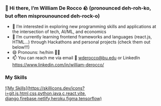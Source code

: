 ### 👋 Hi there, I’m William De Rocco 🪨 (pronounced deh-roh-ko, but often misprounounced deh-rock-o)
- 👀 I’m interested in exploring new programming skills and applications at the intersection of tech, AI/ML, and economics
- 🌱 I’m currently learning frontend frameworks and languages (react.js, HTML...) through Hackathons and personal projects (check them out below!!!)
- 😄 Pronouns: he/him 👨‍🦲
- 📫 You can reach me via email 📧 wderocco@bu.edu or LinkedIn https://www.linkedin.com/in/william-derocco/


### My Skills
[![My Skills](https://skillicons.dev/icons?i=git,js,html,css,python,java,c,react,vite, django,firebase,netlify,heroku,figma,tensorflow)](https://skillicons.dev)


<!---
wderocco8/wderocco8 is a ✨ special ✨ repository because its `README.md` (this file) appears on your GitHub profile.
You can click the Preview link to take a look at your changes.

- 💞️ I’m looking to collaborate on 
--->
